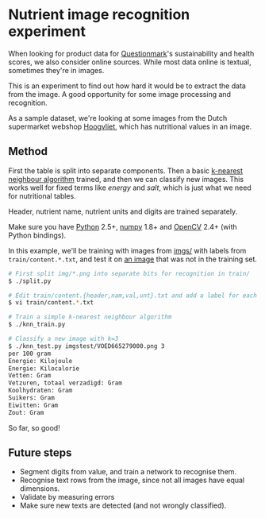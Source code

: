 Nutrient image recognition experiment
=====================================

When looking for product data for [Questionmark](http://www.thequestionmark.org/)'s
sustainability and health scores, we also consider online sources. While most data
online is textual, sometimes they're in images.

This is an experiment to find out how hard it would be to extract the data from the
image. A good opportunity for some image processing and recognition.

As a sample dataset, we're looking at some images from the Dutch supermarket webshop
[Hoogvliet](https://www.hoogvliet.com/), which has nutritional values in an image.


Method
------

First the table is split into separate components. Then a basic
[k-nearest neighbour algorithm](http://docs.opencv.org/3.1.0/d0/d72/tutorial_py_knn_index.html)
trained, and then we can classify new images. This works well for fixed terms
like _energy_ and _salt_, which is just what we need for nutritional tables.

Header, nutrient name, nutrient units and digits are trained separately.

Make sure you have [Python](http://www.python.org/) 2.5+, [numpy](http://www.numpy.org) 1.8+
and [OpenCV](http://www.opencv.org) 2.4+ (with Python bindings).

In this example, we'll be training with images from [imgs/](imgs) with labels
from `train/content.*.txt`, and test it on
[an image](imgstest/VOED665279000.png) that was not in the training set.

```sh
# First split img/*.png into separate bits for recognition in train/
$ ./split.py

# Edit train/content.{header,nam,val,unt}.txt and add a label for each file (only if you added images)
$ vi train/content.*.txt

# Train a simple k-nearest neighbour algorithm
$ ./knn_train.py

# Classify a new image with k=3
$ ./knn_test.py imgstest/VOED665279000.png 3
per 100 gram
Energie: Kilojoule
Energie: Kilocalorie
Vetten: Gram
Vetzuren, totaal verzadigd: Gram
Koolhydraten: Gram
Suikers: Gram
Eiwitten: Gram
Zout: Gram
```

So far, so good!


Future steps
------------

* Segment digits from value, and train a network to recognise them.
* Recognise text rows from the image, since not all images have equal dimensions.
* Validate by measuring errors
* Make sure new texts are detected (and not wrongly classified).

